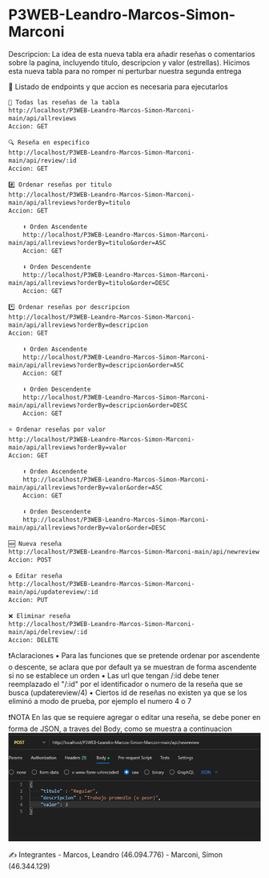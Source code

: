 # P3WEB-Leandro-Marcos-Simon-Marconi

Descripcion:
La idea de esta nueva tabla era añadir reseñas o comentarios sobre la pagina, incluyendo titulo, descripcion y valor (estrellas).
Hicimos esta nueva tabla para no romper ni perturbar nuestra segunda entrega

🔗 Listado de endpoints y que accion es necesaria para ejecutarlos

    📜 Todas las reseñas de la tabla
    http://localhost/P3WEB-Leandro-Marcos-Simon-Marconi-main/api/allreviews
    Accion: GET

    🔍 Reseña en especifico
    http://localhost/P3WEB-Leandro-Marcos-Simon-Marconi-main/api/review/:id
    Accion: GET

    #️⃣ Ordenar reseñas por titulo
    http://localhost/P3WEB-Leandro-Marcos-Simon-Marconi-main/api/allreviews?orderBy=titulo
    Accion: GET

        ⬆️ Orden Ascendente
        http://localhost/P3WEB-Leandro-Marcos-Simon-Marconi-main/api/allreviews?orderBy=titulo&order=ASC
        Accion: GET

        ⬇️ Orden Descendente
        http://localhost/P3WEB-Leandro-Marcos-Simon-Marconi-main/api/allreviews?orderBy=titulo&order=DESC
        Accion: GET

    *️⃣ Ordenar reseñas por descripcion
    http://localhost/P3WEB-Leandro-Marcos-Simon-Marconi-main/api/allreviews?orderBy=descripcion
    Accion: GET
        
        ⬆️ Orden Ascendente
        http://localhost/P3WEB-Leandro-Marcos-Simon-Marconi-main/api/allreviews?orderBy=descripcion&order=ASC
        Accion: GET

        ⬇️ Orden Descendente
        http://localhost/P3WEB-Leandro-Marcos-Simon-Marconi-main/api/allreviews?orderBy=descripcion&order=DESC
        Accion: GET

    ⭐ Ordenar reseñas por valor
    http://localhost/P3WEB-Leandro-Marcos-Simon-Marconi-main/api/allreviews?orderBy=valor
    Accion: GET

        ⬆️ Orden Ascendente
        http://localhost/P3WEB-Leandro-Marcos-Simon-Marconi-main/api/allreviews?orderBy=valor&order=ASC
        Accion: GET

        ⬇️ Orden Descendente
        http://localhost/P3WEB-Leandro-Marcos-Simon-Marconi-main/api/allreviews?orderBy=valor&order=DESC

    🆕 Nueva reseña
    http://localhost/P3WEB-Leandro-Marcos-Simon-Marconi-main/api/newreview
    Accion: POST

    ♻️ Editar reseña
    http://localhost/P3WEB-Leandro-Marcos-Simon-Marconi-main/api/updatereview/:id
    Accion: PUT

    ❌ Eliminar reseña
    http://localhost/P3WEB-Leandro-Marcos-Simon-Marconi-main/api/delreview/:id
    Accion: DELETE

❗Aclaraciones
    ▪️ Para las funciones que se pretende ordenar por ascendente o descente, se aclara que por default ya se muestran de forma ascendente si no se establece un orden
    ▪️ Las url que tengan /:id debe tener reemplazado el "/:id" por el identificador o numero de la reseña que se busca (updatereview/4)
    ▪️ Ciertos id de reseñas no existen ya que se los eliminó a modo de prueba, por ejemplo el numero 4 o 7

❗NOTA
En las que se requiere agregar o editar una reseña, se debe poner en forma de JSON, a traves del Body, como se muestra a continuacion
![alt text](images/image-1.png)




✍️ Integrantes
    - Marcos, Leandro (46.094.776)
    - Marconi, Simon (46.344.129)